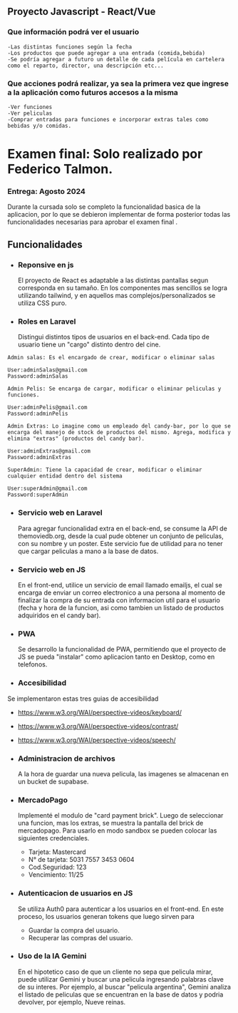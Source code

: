    
## Proyecto Javascript - React/Vue
### Que información podrá ver el usuario
    -Las distintas funciones según la fecha
    -Los productos que puede agregar a una entrada (comida,bebida)
    -Se podría agregar a futuro un detalle de cada película en cartelera como el reparto, director, una descripción etc...

### Que acciones podrá realizar, ya sea la primera vez que ingrese a la aplicación como futuros accesos a la misma
    -Ver funciones
    -Ver peliculas
    -Comprar entradas para funciones e incorporar extras tales como bebidas y/o comidas.
# Examen final: Solo realizado por Federico Talmon.


### Entrega: Agosto 2024

Durante la cursada solo se completo la funcionalidad basica de la aplicacion, por lo que se debieron implementar de forma posterior todas las funcionalidades necesarias para aprobar el examen final .

## Funcionalidades
- ### Reponsive en js
   El proyecto de React es adaptable a las distintas pantallas segun corresponda en su tamaño. En los componentes mas sencillos se logra utilizando tailwind, y en aquellos mas complejos/personalizados se utiliza CSS puro.
- ### Roles en Laravel
    Distingui distintos tipos de usuarios en el back-end. Cada tipo de usuario tiene un "cargo" distinto dentro del cine.

~~~
Admin salas: Es el encargado de crear, modificar o eliminar salas

User:adminSalas@gmail.com
Password:adminSalas
~~~
~~~
Admin Pelis: Se encarga de cargar, modificar o eliminar peliculas y funciones.

User:adminPelis@gmail.com
Password:adminPelis
~~~
~~~
Admin Extras: Lo imagine como un empleado del candy-bar, por lo que se encarga del manejo de stock de productos del mismo. Agrega, modifica y elimina "extras" (productos del candy bar).

User:adminExtras@gmail.com
Password:adminExtras
~~~
~~~
SuperAdmin: Tiene la capacidad de crear, modificar o eliminar cualquier entidad dentro del sistema

User:superAdmin@gmail.com
Password:superAdmin
~~~
- ### Servicio web en Laravel
    Para agregar funcionalidad extra en el back-end, se consume la API de themoviedb.org, desde la cual pude obtener un conjunto de peliculas, con su nombre y un poster. Este servicio fue de utilidad para no tener que cargar peliculas a mano a la base de datos.

- ### Servicio web en JS
    En el front-end, utilice un servicio de email llamado emailjs, el cual se encarga de enviar un correo electronico a una persona al momento de finalizar la compra de su entrada con informacion util para el usuario (fecha y hora de la funcion, asi como tambien un listado de productos adquiridos en el candy bar). 

- ### PWA
    Se desarrollo la funcionalidad de PWA, permitiendo que el proyecto de JS se pueda "instalar" como aplicacion tanto en Desktop, como en telefonos. 

- ### Accesibilidad
 Se implementaron estas tres guias de accesibilidad
- https://www.w3.org/WAI/perspective-videos/keyboard/
- https://www.w3.org/WAI/perspective-videos/contrast/
- https://www.w3.org/WAI/perspective-videos/speech/

- ### Administracion de archivos
  A la hora de guardar una nueva pelicula, las imagenes se almacenan en un bucket de supabase. 

- ### MercadoPago
    Implementé el modulo de "card payment brick". Luego de seleccionar una funcion, mas los extras, se muestra la pantalla del brick de mercadopago. Para usarlo en modo sandbox se pueden colocar las siguientes credenciales.

    * Tarjeta: Mastercard
    * N° de tarjeta: 5031 7557 3453 0604
    * Cod.Seguridad: 123
    * Vencimiento: 11/25
 
- ### Autenticacion de usuarios en JS
    Se utiliza Auth0 para autenticar a los usuarios en el front-end. En este proceso, los usuarios generan tokens que luego sirven para 
    * Guardar la compra del usuario.
    * Recuperar las compras del usuario.
- ### Uso de la IA Gemini
    En el hipotetico caso de que un cliente no sepa que pelicula mirar, puede utilizar Gemini y buscar una pelicula ingresando palabras clave de su interes. Por ejemplo, al buscar "pelicula argentina", Gemini analiza el listado de peliculas que se encuentran en la base de datos y podria devolver, por ejemplo, Nueve reinas.

